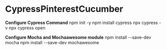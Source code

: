 # CypressPinterestCucumber
**Configure Cypress Command**
npm init -y
npm install cypress
npx cypress -v
npx cypress open

**Configure Mocha and Mochaawesome module**
npm install --save-dev mocha
npm install --save-dev mochawesome
